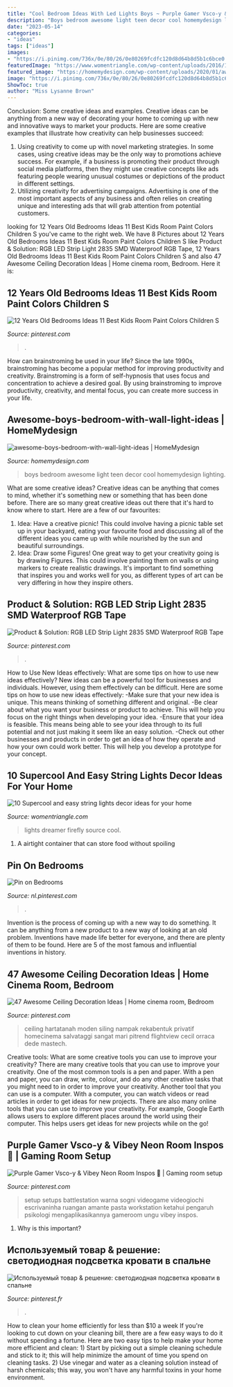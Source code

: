 ```yaml
---
title: "Cool Bedroom Ideas With Led Lights Boys ~ Purple Gamer Vsco-y &amp; Vibey Neon Room Inspos ️👀"
description: "Boys bedroom awesome light teen decor cool homemydesign lighting"
date: "2023-05-14"
categories:
- "ideas"
tags: ["ideas"]
images:
- "https://i.pinimg.com/736x/0e/80/26/0e80269fcdfc120d8d64b8d5b1c6bce0.jpg"
featuredImage: "https://www.womentriangle.com/wp-content/uploads/2016/12/dreamer-firefly-lights.jpg"
featured_image: "https://homemydesign.com/wp-content/uploads/2020/01/awesome-boys-bedroom-with-wall-light-ideas.jpg"
image: "https://i.pinimg.com/736x/0e/80/26/0e80269fcdfc120d8d64b8d5b1c6bce0.jpg"
ShowToc: true
author: "Miss Lysanne Brown"
---
```



Conclusion: Some creative ideas and examples.
Creative ideas can be anything from a new way of decorating your home to coming up with new and innovative ways to market your products. Here are some creative examples that illustrate how creativity can help businesses succeed:
1. Using creativity to come up with novel marketing strategies. In some cases, using creative ideas may be the only way to promotions achieve success. For example, if a business is promoting their product through social media platforms, then they might use creative concepts like ads featuring people wearing unusual costumes or depictions of the product in different settings.
2. Utilizing creativity for advertising campaigns. Advertising is one of the most important aspects of any business and often relies on creating unique and interesting ads that will grab attention from potential customers.

	

		
looking for 12 Years Old Bedrooms Ideas 11 Best Kids Room Paint Colors Children S you've came to the right web. We have 8 Pictures about 12 Years Old Bedrooms Ideas 11 Best Kids Room Paint Colors Children S like Product &amp; Solution: RGB LED Strip Light 2835 SMD Waterproof RGB Tape, 12 Years Old Bedrooms Ideas 11 Best Kids Room Paint Colors Children S and also 47 Awesome Ceiling Decoration Ideas | Home cinema room, Bedroom. Here it is:
		
    
## 12 Years Old Bedrooms Ideas 11 Best Kids Room Paint Colors Children S

<img loading=lazy src="https://i.pinimg.com/736x/01/8a/a9/018aa98f2dd2d74667a77febafdab305.jpg" onerror="this.onerror=null;this.src='https://tse1.mm.bing.net/th?id=OIP.QRJDUUojphFg7G0HqOp3IgHaLH&amp;pid=15.1';" alt="12 Years Old Bedrooms Ideas 11 Best Kids Room Paint Colors Children S">

_Source: pinterest.com_

>. 

	

How can brainstroming be used in your life?
Since the late 1990s, brainstroming has become a popular method for improving productivity and creativity. Brainstroming is a form of self-hypnosis that uses focus and concentration to achieve a desired goal. By using brainstroming to improve productivity, creativity, and mental focus, you can create more success in your life.

    
## Awesome-boys-bedroom-with-wall-light-ideas | HomeMydesign

<img loading=lazy src="https://homemydesign.com/wp-content/uploads/2020/01/awesome-boys-bedroom-with-wall-light-ideas.jpg" onerror="this.onerror=null;this.src='https://tse2.mm.bing.net/th?id=OIP.RMffWo3igqsgwZ_EKwy7aAHaJ4&amp;pid=15.1';" alt="awesome-boys-bedroom-with-wall-light-ideas | HomeMydesign">

_Source: homemydesign.com_

>boys bedroom awesome light teen decor cool homemydesign lighting. 

	

What are some creative ideas?
Creative ideas can be anything that comes to mind, whether it's something new or something that has been done before. There are so many great creative ideas out there that it's hard to know where to start. Here are a few of our favourites: 
1. Idea: Have a creative picnic! This could involve having a picnic table set up in your backyard, eating your favourite food and discussing all of the different ideas you came up with while nourished by the sun and beautiful surroundings. 
2. Idea: Draw some Figures! One great way to get your creativity going is by drawing Figures. This could involve painting them on walls or using markers to create realistic drawings. It's important to find something that inspires you and works well for you, as different types of art can be very differing in how they inspire others. 

    
## Product &amp; Solution: RGB LED Strip Light 2835 SMD Waterproof RGB Tape

<img loading=lazy src="https://i.pinimg.com/736x/25/99/41/2599414aa2ad51bddec4feb37cf489d1.jpg" onerror="this.onerror=null;this.src='https://tse2.mm.bing.net/th?id=OIP.geKgc1qVdh8qfSV_fbk8XwHaJ3&amp;pid=15.1';" alt="Product &amp; Solution: RGB LED Strip Light 2835 SMD Waterproof RGB Tape">

_Source: pinterest.com_

>. 

	

How to Use New Ideas effectively: What are some tips on how to use new ideas effectively?
New ideas can be a powerful tool for businesses and individuals. However, using them effectively can be difficult. Here are some tips on how to use new ideas effectively: 
-Make sure that your new idea is unique. This means thinking of something different and original. 
-Be clear about what you want your business or product to achieve. This will help you focus on the right things when developing your idea. 
-Ensure that your idea is feasible. This means being able to see your idea through to its full potential and not just making it seem like an easy solution. 
-Check out other businesses and products in order to get an idea of how they operate and how your own could work better. This will help you develop a prototype for your concept.

    
## 10 Supercool And Easy String Lights Decor Ideas For Your Home

<img loading=lazy src="https://www.womentriangle.com/wp-content/uploads/2016/12/dreamer-firefly-lights.jpg" onerror="this.onerror=null;this.src='https://tse1.mm.bing.net/th?id=OIP.cLB63p2RkpDE3H4L3zq04AHaKF&amp;pid=15.1';" alt="10 Supercool and easy string lights decor ideas for your home">

_Source: womentriangle.com_

>lights dreamer firefly source cool. 

	

1. A airtight container that can store food without spoiling 

    
## Pin On Bedrooms

<img loading=lazy src="https://i.pinimg.com/736x/5c/7d/61/5c7d61ddd3db9fd99f5898f87c84d162.jpg" onerror="this.onerror=null;this.src='https://tse2.mm.bing.net/th?id=OIP.gIESH-qoiA42grHvXcXOwAHaJ4&amp;pid=15.1';" alt="Pin on Bedrooms">

_Source: nl.pinterest.com_

>. 

	

Invention is the process of coming up with a new way to do something. It can be anything from a new product to a new way of looking at an old problem. Inventions have made life better for everyone, and there are plenty of them to be found. Here are 5 of the most famous and influential inventions in history.

    
## 47 Awesome Ceiling Decoration Ideas | Home Cinema Room, Bedroom

<img loading=lazy src="https://i.pinimg.com/736x/43/f2/3d/43f23db0ec05be48fcfec46154f6badd.jpg" onerror="this.onerror=null;this.src='https://tse4.mm.bing.net/th?id=OIP.UR2c1sQFe55tSrtA3UBbtwHaJ4&amp;pid=15.1';" alt="47 Awesome Ceiling Decoration Ideas | Home cinema room, Bedroom">

_Source: pinterest.com_

>ceiling hartatanah moden siling nampak rekabentuk privatif homecinema salvataggi sangat mari pitrend flightview cecil orraca dede mastech. 

	

Creative tools: What are some creative tools you can use to improve your creativity?
There are many creative tools that you can use to improve your creativity. One of the most common tools is a pen and paper. With a pen and paper, you can draw, write, colour, and do any other creative tasks that you might need to in order to improve your creativity. Another tool that you can use is a computer. With a computer, you can watch videos or read articles in order to get ideas for new projects. There are also many online tools that you can use to improve your creativity. For example, Google Earth allows users to explore different places around the world using their computer. This helps users get ideas for new projects while on the go!

    
## Purple Gamer Vsco-y &amp; Vibey Neon Room Inspos ️👀 | Gaming Room Setup

<img loading=lazy src="https://i.pinimg.com/736x/0e/80/26/0e80269fcdfc120d8d64b8d5b1c6bce0.jpg" onerror="this.onerror=null;this.src='https://tse1.mm.bing.net/th?id=OIP.jVlMMMUbyHNhOJKyjQBNAQHaOA&amp;pid=15.1';" alt="Purple Gamer Vsco-y &amp; Vibey Neon Room Inspos ️👀 | Gaming room setup">

_Source: pinterest.com_

>setup setups battlestation warna sogni videogame videogiochi escrivaninha ruangan amante pasta workstation ketahui pengaruh psikologi mengaplikasikannya gameroom ungu vibey inspos. 

	

1) Why is this important?

    
## Используемый товар &amp; решение: светодиодная подсветка кровати в спальне

<img loading=lazy src="https://i.pinimg.com/736x/de/52/73/de527334698542b9179be1147967a3e0.jpg" onerror="this.onerror=null;this.src='https://tse4.mm.bing.net/th?id=OIP.xLpvcjDKK4-uwS_olw17LQHaJ3&amp;pid=15.1';" alt="Используемый товар &amp; решение: светодиодная подсветка кровати в спальне">

_Source: pinterest.fr_

>. 

	

How to clean your home efficiently for less than $10 a week
If you're looking to cut down on your cleaning bill, there are a few easy ways to do it without spending a fortune. Here are two easy tips to help make your home more efficient and clean: 1) Start by picking out a simple cleaning schedule and stick to it; this will help minimize the amount of time you spend on cleaning tasks. 2) Use vinegar and water as a cleaning solution instead of harsh chemicals; this way, you won't have any harmful toxins in your home environment.

